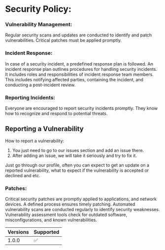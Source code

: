 # Security Policy:

### Vulnerability Management: 
Regular security scans and updates are conducted to identify and patch vulnerabilities. Critical patches must be applied promptly.

### Incident Response: 
In case of a security incident, a predefined response plan is followed. An incident response plan outlines procedures for handling security incidents. It includes roles and responsibilities of incident response team members. This includes notifying affected parties, containing the incident, and conducting a post-incident review.

### Reporting Incidents: 
Everyone are encouraged to report security incidents promptly. They know how to recognize and respond to potential threats.

## Reporting a Vulnerability

 How to report a vulnerability:

 1) You just need to go to our issues section and add an issue there.
 2) After adding an issue, we will take it seriously and try to fix it.

Just go through our profile, often you can expect to get an update on a
reported vulnerability, what to expect if the vulnerability is accepted or
declined and etc.

### Patches:

Critical security patches are promptly applied to applications, and network devices. A defined process ensures timely patching. Automated vulnerability scans are conducted regularly to identify security weaknesses. Vulnerability assessment tools check for outdated software, misconfigurations, and known vulnerabilities.

| Versions | Supported          |
| -------  | ------------------ |
| 1.0.0    | :white_check_mark: |
